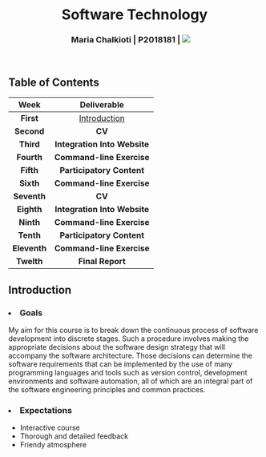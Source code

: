 <h1 align= center>Software Technology</h1>
<h3 align= center>Maria Chalkioti | P2018181 |  <a href="mailto:p18chal@ionio.gr"><img src="https://img.shields.io/badge/-Email-blueviolet"/></a>&nbsp;&nbsp;&nbsp;&nbsp; <p></h3>  
</br>

<h2> Table of Contents </h2>

|**Week** | **Deliverable**| 
|:---------:| :--------: | 
|**First** | [Introduction](#Introduction)|
|**Second** | **CV**|
|**Third** |  **Integration Into Website**|
|**Fourth**|  **Command-line Exercise** |
|**Fifth** |  **Participatory Content**|
|**Sixth** |  **Command-line Exercise**| 
|**Seventh** | **CV**|
|**Eighth** |  **Integration Into Website**|
|**Ninth** |   **Command-line Exercise** |
|**Tenth** |   **Participatory Content**|
|**Eleventh** | **Command-line Exercise**| 
|**Twelth** | **Final Report**| 

<h2> Introduction </h2>

  <h3><li> Goals </li></h3> 
  My aim for this course is to break down the continuous process of software development into discrete stages. Such a procedure involves making the appropriate decisions about the   software design strategy that will accompany the software architecture. Those decisions can determine the software requirements that can be implemented by the use of many programming languages and tools such as version control, development environments and software automation, all of which are an integral part of the software engineering principles and common practices.
 
  <h3><li>Expectations </li></h3>
  <ul>
    <li>Interactive course</li> 
    <li>Thorough and detailed feedback</li> 
    <li>Friendy atmosphere</li> 
  </ul>
